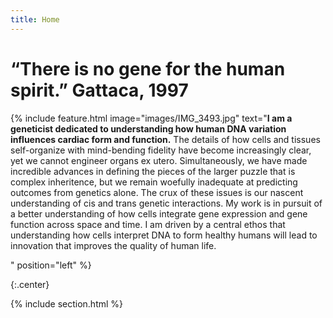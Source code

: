 ```yaml
---
title: Home
---
```

# “There is no gene for the human spirit.” Gattaca, 1997

{% include feature.html
  image="images/IMG_3493.jpg"
  text="<strong>I am a geneticist dedicated to understanding how human DNA variation influences cardiac form and function.</strong> The details of how cells and tissues self-organize with mind-bending fidelity have become increasingly clear, yet we cannot engineer organs ex utero. Simultaneously, we have made incredible advances in defining the pieces of the larger puzzle that is complex inheritence, but we remain woefully inadequate at predicting outcomes from genetics alone. The crux of these issues is our nascent understanding of cis and trans genetic interactions. My work is in pursuit of a better understanding of how cells integrate gene expression and gene function across space and time. I am driven by a central ethos that understanding how cells interpret DNA to form healthy humans will lead to innovation that improves the quality of human life.
 
  "
  position="left"
%}

{:.center}

{% include section.html %}

